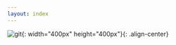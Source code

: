 ```yaml
---
layout: index
---
```


![git](https://media0.giphy.com/media/ASd0Ukj0y3qMM/giphy.gif?cid=ecf05e47dsfuf1iiy7guhev7v2787p2ao5tevgiww6m3nngp&ep=v1_gifs_search&rid=giphy.gif&ct=g){: width="400px" height="400px"}{: .align-center}    
